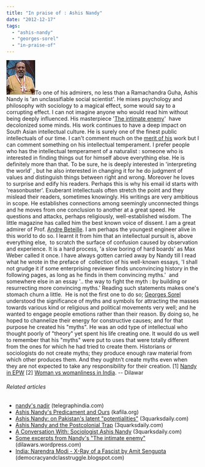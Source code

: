 ```yaml
---
title: "In praise of : Ashis Nandy"
date: "2012-12-17"
tags: 
  - "ashis-nandy"
  - "georges-sorel"
  - "in-praise-of"
---
```


[![English: Ashis Nandy, receiving the Fukuoka As...](images/75px-Nandy_ashis.jpg "English: Ashis Nandy, receiving the Fukuoka As...")](http://commons.wikipedia.org/wiki/File:Nandy_ashis.jpg)To one of his admirers, no less than a Ramachandra Guha, Ashis Nandy is 'an unclassifiable social scientist'. He mixes psychology and philosophy with sociology to a magical effect, some would say to a corrupting effect. I can not imagine anyone who would read him without being deeply influenced. His masterpiece '[The intimate enemy](http://www.amazon.com/Intimate-Enemy-Recovery-Under-Colonialism/dp/0195622375%3FSubscriptionId%3D0G81C5DAZ03ZR9WH9X82%26tag%3Dzemanta-20%26linkCode%3Dxm2%26camp%3D2025%26creative%3D165953%26creativeASIN%3D0195622375 "The Intimate Enemy: Loss and Recovery of Self Under Colonialism")'  have decolonized some minds. His work continues to have a deep impact on South Asian intellectual culture. He is surely one of the finest public intellectuals of our time.  I can't comment much on the [merit of his](http://tirchhispelling.wordpress.com/2013/02/11/प्रो-आशीष-नंदी-एक-नकारात्/) work but I can comment something on his intellectual temperament. I prefer people who has the intellectual temperament of a naturalist : someone who is interested in finding things out for himself above everything else. He is definitely more than that. To be sure, he is deeply interested in 'interpreting the world' , but he also interested in changing it for he do judgment of values and distinguish things between right and wrong. Moreover he loves to surprise and edify his readers. Perhaps this is why his email id starts with 'reasonbuster'. Exuberant intellectuals often stretch the point and they mislead their readers, sometimes knowingly. His writings are very ambitious in scope. He establishes connections among seemingly unconnected things and he moves from one conclusion to another at a great speed. He questions and attacks, perhaps religiously, well-established wisdom. The little magazine has called him the best known voice of dissent. I am a great admirer of Prof. [Andre Beteille](http://en.wikipedia.org/wiki/Andre_B%C3%A9teille "Andre Béteille"). I am perhaps the youngest engineer alive in this world to do so. I learnt it from him that an intellectual pursuit is, above everything else,  to scratch the surface of confusion caused by observation and experience. It is a hard process, 'a slow boring of hard boards' as Max Weber called it once. I have always gotten carried away by Nandy till I read what he wrote in the preface of  collection of his well-known essays, 'I shall not grudge it if some enterprising reviewer finds unconvincing history in the following pages, as long as he finds in them convincing myths.'  and somewhere else in an essay '.. the way to fight the myth : by building or resurrecting more convincing myths.' Reading such statements makes one's stomach churn a little.  He is not the first one to do so; [Georges Sorel](http://en.wikipedia.org/wiki/Georges_Sorel "Georges Sorel") understood the significance of myths and symbols for attracting the masses towards various kind or religious and political movements very well; and he wanted to engage people emotions rather than their reason. By doing so, he hoped to channelize their energy for constructive causes; and for that purpose he created his "myths". He was an odd type of intellectual who thought poorly of "theory" yet spent his life creating one. It would do us well to remember that his "myths" were put to uses that were totally different from the ones for which he had tried to create them. Historians or sociologists do not create myths; they produce enough raw material from which other produces them. And they oughtn’t create myths even when they are not expected to take any responsibility for their creation. \[1\] [Nandy in EPW](http://www.epw.in/authors/ashis-nandy) \[2\] [Woman vs womanliness in India](http://www.medialabju.org/omeka/items/show/40). -- Dilawar

###### Related articles

- [nandy's nadir](http://www.telegraphindia.com/1130129/jsp/opinion/story_16492475.jsp) (telegraphindia.com)
- [Ashis Nandy's Predicament and Ours](http://kafila.org/2013/01/30/ashis-nandys-predicament-and-ours/) (kafila.org)
- [Ashis Nandy: on Pakistan's latent "potentialities"](http://www.3quarksdaily.com/3quarksdaily/2011/10/ashis-nandy-on-pakistans-latent-potentialities.html) (3quarksdaily.com)
- [Ashis Nandy and the Postcolonial Trap](http://www.3quarksdaily.com/3quarksdaily/2009/12/ashis-nandy-and-the-postcolonial-trap.html) (3quarksdaily.com)
- [A Conversation With: Sociologist Ashis Nandy](http://www.3quarksdaily.com/3quarksdaily/2013/01/a-conversation-with-sociologist-ashis-nandy.html) (3quarksdaily.com)
- [Some excerpts from Nandy's "The intimate enemy"](http://dilawars.wordpress.com/2013/10/16/some-excerpts-from-nandys-the-intimate-enemy/) (dilawars.wordpress.com)
- [India: Narendra Modi - X-Ray of a Fascist by Amit Sengupta](http://democracyandclasstruggle.blogspot.com/2013/10/india-narendra-modi-x-ray-of-fascist-by.html) (democracyandclasstruggle.blogspot.com)
